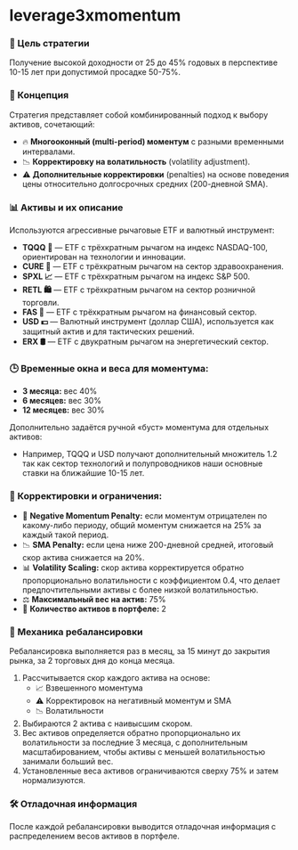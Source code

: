 # leverage3xmomentum
### 🎯 Цель стратегии

Получение высокой доходности от 25 до 45% годовых в перспективе 10-15 лет при допустимой просадке 50-75%. 

### 📌 Концепция

Стратегия представляет собой комбинированный подход к выбору активов, сочетающий:

- 🔥 **Многооконный (multi-period) моментум** с разными временными интервалами.
- 📉 **Корректировку на волатильность** (volatility adjustment).
- ⚠️ **Дополнительные корректировки** (penalties) на основе поведения цены относительно долгосрочных средних (200-дневной SMA).

### 📊 Активы и их описание

Используются агрессивные рычаговые ETF и валютный инструмент:

- **TQQQ 🚀** — ETF с трёхкратным рычагом на индекс NASDAQ-100, ориентирован на технологии и инновации.
- **CURE 🏥** — ETF с трёхкратным рычагом на сектор здравоохранения.
- **SPXL 📈** — ETF с трёхкратным рычагом на индекс S&P 500.
- **RETL 🛍️** — ETF с трёхкратным рычагом на сектор розничной торговли.
- **FAS 🏦** — ETF с трёхкратным рычагом на финансовый сектор.
- **USD 💵** — Валютный инструмент (доллар США), используется как защитный актив и для тактических решений.
- **ERX 🛢️** — ETF с двукратным рычагом на энергетический сектор.

### 🕒 Временные окна и веса для моментума:

- **3 месяца:** вес 40%
- **6 месяцев:** вес 30%
- **12 месяцев:** вес 30%

Дополнительно задаётся ручной «буст» моментума для отдельных активов:

- Например, TQQQ и USD получают дополнительный множитель 1.2 так как сектор технологий и полупроводников наши основные ставки на ближайшие 10-15 лет.

### 📌 Корректировки и ограничения:

- 🚩 **Negative Momentum Penalty:** если моментум отрицателен по какому-либо периоду, общий моментум снижается на 25% за каждый такой период.
- 📉 **SMA Penalty:** если цена ниже 200-дневной средней, итоговый скор актива снижается на 20%.
- 📊 **Volatility Scaling:** скор актива корректируется обратно пропорционально волатильности с коэффициентом 0.4, что делает предпочтительными активы с более низкой волатильностью.
- ⚖️ **Максимальный вес на актив:** 75%
- 📌 **Количество активов в портфеле:** 2

### 🔄 Механика ребалансировки

Ребалансировка выполняется раз в месяц, за 15 минут до закрытия рынка, за 2 торговых дня до конца месяца.

1. Рассчитывается скор каждого актива на основе:
    - 📈 Взвешенного моментума
    - ⚠️ Корректировок на негативный моментум и SMA
    - 📉 Волатильности
2. Выбираются 2 актива с наивысшим скором.
3. Вес активов определяется обратно пропорционально их волатильности за последние 3 месяца, с дополнительным масштабированием, чтобы активы с меньшей волатильностью занимали больший вес.
4. Установленные веса активов ограничиваются сверху 75% и затем нормализуются.

### 🛠️ Отладочная информация

После каждой ребалансировки выводится отладочная информация с распределением весов активов в портфеле.
